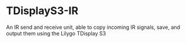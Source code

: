 # TDisplayS3-IR
An IR send and receive unit, able to copy incoming IR signals, save, and output them using the Lilygo TDisplay S3
